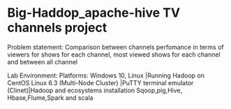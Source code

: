 # Big-Haddop_apache-hive TV channels project
Problem statement:
Comparison between channels perfomance in terms of viewers for shows for each channel, most viewed shows for each channel and between all channel

Lab Environment: 
Platforms: Windows 10, Linux |Running Hadoop on CentOS Linux 6.3 (Multi-Node Cluster) |PuTTY terminal emulator (Clinet)|Hadoop and ecosystems installation Sqoop,pig,Hive, Hbase,Flume,Spark and scala 
